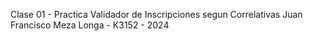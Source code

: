 Clase 01 - Practica Validador de Inscripciones segun Correlativas
Juan Francisco Meza Longa - K3152 - 2024

